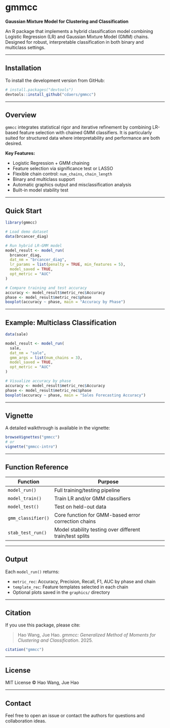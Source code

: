 # gmmcc

**Gaussian Mixture Model for Clustering and Classification**

An R package that implements a hybrid classification model combining Logistic Regression (LR) and Gaussian Mixture Model (GMM) chains. Designed for robust, interpretable classification in both binary and multiclass settings.

---

## Installation

To install the development version from GitHub:

```r
# install.packages("devtools")
devtools::install_github("cdaers/gmmcc")
```

---

## Overview

`gmmcc` integrates statistical rigor and iterative refinement by combining LR-based feature selection with chained GMM classifiers. It is particularly suited for structured data where interpretability and performance are both desired.

**Key Features:**

- Logistic Regression + GMM chaining
- Feature selection via significance test or LASSO
- Flexible chain control: `num_chains`, `chain_length`
- Binary and multiclass support
- Automatic graphics output and misclassification analysis
- Built-in model stability test

---

## Quick Start

```r
library(gmmcc)

# Load demo dataset
data(brcancer_diag)

# Run hybrid LR-GMM model
model_result <- model_run(
  brcancer_diag,
  dat_nm = "brcancer_diag",
  lr_params = list(penalty = TRUE, min_features = 5),
  model_saved = TRUE,
  opt_metric = "AUC"
)

# Compare training and test accuracy
accuracy <- model_result$metric_rec$Accuracy
phase <- model_result$metric_rec$phase
boxplot(accuracy ~ phase, main = "Accuracy by Phase")
```

---

## Example: Multiclass Classification

```r
data(sale)

model_result <- model_run(
  sale,
  dat_nm = "sale",
  gmm_args = list(num_chains = 3),
  model_saved = TRUE,
  opt_metric = "AUC"
)

# Visualize accuracy by phase
accuracy <- model_result$metric_rec$Accuracy
phase <- model_result$metric_rec$phase
boxplot(accuracy ~ phase, main = "Sales Forecasting Accuracy")
```

---

## Vignette

A detailed walkthrough is available in the vignette:

```r
browseVignettes("gmmcc")
# or
vignette("gmmcc-intro")
```

---

## Function Reference

| Function            | Purpose                                                |
|---------------------|--------------------------------------------------------|
| `model_run()`       | Full training/testing pipeline                         |
| `model_train()`     | Train LR and/or GMM classifiers                        |
| `model_test()`      | Test on held-out data                                  |
| `gmm_classifier()`  | Core function for GMM-based error correction chains    |
| `stab_test_run()`   | Model stability testing over different train/test splits |

---

## Output

Each `model_run()` returns:

- `metric_rec`: Accuracy, Precision, Recall, F1, AUC by phase and chain
- `template_rec`: Feature templates selected in each chain
- Optional plots saved in the `graphics/` directory

---

## Citation

If you use this package, please cite:

> Hao Wang, Jue Hao. *gmmcc: Generalized Method of Moments for Clustering and Classification*. 2025.

```r
citation("gmmcc")
```

---

## License

MIT License © Hao Wang, Jue Hao

---

## Contact

Feel free to open an issue or contact the authors for questions and collaboration ideas.

